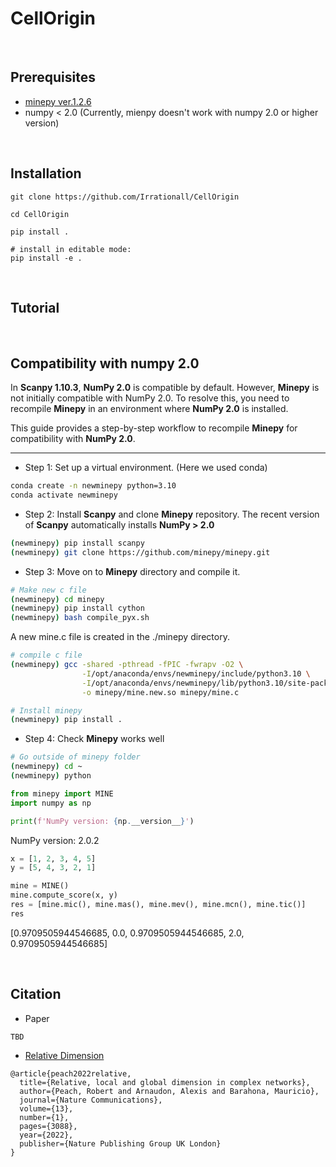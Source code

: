 # CellOrigin

&nbsp;
  
## Prerequisites
* [minepy ver.1.2.6](https://github.com/minepy/minepy)
* numpy < 2.0 (Currently, mienpy doesn't work with numpy 2.0 or higher version)


&nbsp;

## Installation
```
git clone https://github.com/Irrationall/CellOrigin

cd CellOrigin

pip install .

# install in editable mode:
pip install -e .
```

&nbsp;

## Tutorial

&nbsp;

## Compatibility with numpy 2.0
In **Scanpy 1.10.3**, **NumPy 2.0** is compatible by default. However, **Minepy** is not initially compatible with NumPy 2.0. To resolve this, you need to recompile **Minepy** in an environment where **NumPy 2.0** is installed.

This guide provides a step-by-step workflow to recompile **Minepy** for compatibility with **NumPy 2.0**.

---

* Step 1: Set up a virtual environment. (Here we used conda)
```bash
conda create -n newminepy python=3.10
conda activate newminepy
```
* Step 2: Install **Scanpy** and clone **Minepy** repository. The recent version of **Scanpy** automatically installs **NumPy > 2.0**
```bash
(newminepy) pip install scanpy
(newminepy) git clone https://github.com/minepy/minepy.git
```
* Step 3: Move on to **Minepy** directory and compile it.
```bash
# Make new c file
(newminepy) cd minepy 
(newminepy) pip install cython
(newminepy) bash compile_pyx.sh
```
A new mine.c file is created in the ./minepy directory.
```bash
# compile c file
(newminepy) gcc -shared -pthread -fPIC -fwrapv -O2 \
                -I/opt/anaconda/envs/newminepy/include/python3.10 \
                -I/opt/anaconda/envs/newminepy/lib/python3.10/site-packages/numpy/_core/include \
                -o minepy/mine.new.so minepy/mine.c

# Install minepy
(newminepy) pip install .
```
* Step 4: Check **Minepy** works well
```bash
# Go outside of minepy folder
(newminepy) cd ~
(newminepy) python
```
```python
from minepy import MINE
import numpy as np

print(f'NumPy version: {np.__version__}')
```
NumPy version: 2.0.2
```python
x = [1, 2, 3, 4, 5]
y = [5, 4, 3, 2, 1]

mine = MINE()
mine.compute_score(x, y)
res = [mine.mic(), mine.mas(), mine.mev(), mine.mcn(), mine.tic()]
res
```
[0.9709505944546685, 0.0, 0.9709505944546685, 2.0, 0.9709505944546685]

&nbsp;

## Citation
* Paper
```
TBD
```
* [Relative Dimension](https://github.com/barahona-research-group/DynGDim)
```
@article{peach2022relative,
  title={Relative, local and global dimension in complex networks},
  author={Peach, Robert and Arnaudon, Alexis and Barahona, Mauricio},
  journal={Nature Communications},
  volume={13},
  number={1},
  pages={3088},
  year={2022},
  publisher={Nature Publishing Group UK London}
}
```
